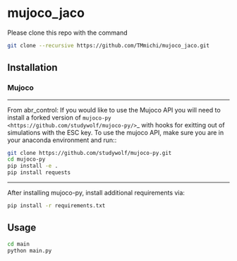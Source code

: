 # mujoco_jaco

Please clone this repo with the command

```bash
git clone --recursive https://github.com/TMmichi/mujoco_jaco.git
```

## Installation

### Mujoco

------
From abr_control:
If you would like to use the Mujoco API you will need to install a
forked version of `mujoco-py <https://github.com/studywolf/mujoco-py/>`_ with hooks for
exitting out of simulations with the ESC key. To use the mujoco API, make sure you are
in your anaconda environment and run::

```bash
git clone https://github.com/studywolf/mujoco-py.git
cd mujoco-py
pip install -e .
pip install requests
```

------
After installing mujoco-py, install additional requirements via:

```bash
pip install -r requirements.txt
```

## Usage

```bash
cd main
python main.py
```
